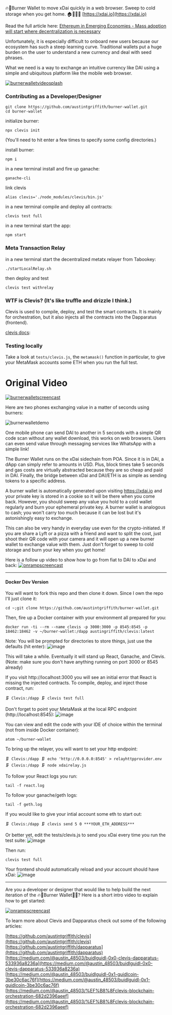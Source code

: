 🔥👛Burner Wallet to move xDai quickly in a web browser. Sweep to cold storage when you get home. 🏠👨🏻‍🚒 [https://xdai.io](https://xdai.io)

Read the full article here:
[Ethereum in Emerging Economies - Mass adoption will start where decentralization is necessary](https://medium.com/@austin_48503/ethereum-in-emerging-economies-b235f8dac2f2)

Unfortunately, it is especially difficult to onboard new users because our ecosystem has such a steep learning curve. Traditional wallets put a huge burden on the user to understand a new currency and deal with seed phrases.

What we need is a way to exchange an intuitive currency like DAI using a simple and ubiquitous platform like the mobile web browser.

[![burnerwalletvideosplash](https://user-images.githubusercontent.com/2653167/50697319-23033280-0fff-11e9-8891-77965ecf1fcf.jpg)](https://youtu.be/k1Ssz1dvcpk)

### Contributing as a Developer/Designer

```
git clone https://github.com/austintgriffith/burner-wallet.git
cd burner-wallet
```

initialize burner:
```
npx clevis init
```
(You'll need to hit enter a few times to specify some config directories.)


install burner:
```
npm i
```

in a new terminal install and fire up ganache:
```
ganache-cli
```

link clevis 
```
alias clevis='./node_modules/clevis/bin.js'
```

in a new terminal compile and deploy all contracts:
```
clevis test full
```

in a new terminal start the app:
```
npm start
```

### Meta Transaction Relay

in a new terminal start the decentralized metatx relayer from Tabookey:
```
./startLocalRelay.sh
```

then deploy and test 
```
clevis test withrelay
```

### WTF is Clevis? (It's like truffle and drizzle I think.)

Clevis is used to compile, deploy, and test the smart contracts. It is mainly for orchestration, but it also injects all the contracts into the Dapparatus (frontend). 

[clevis docs](https://github.com/austintgriffith/clevis):


### Testing locally

Take a look at `tests/clevis.js`, the `metamask()` function in particular, to give your MetaMask accounts some ETH when you run the full test.

# Original Video

[![burnerwalletscreencast](https://user-images.githubusercontent.com/2653167/48286964-83715b80-e424-11e8-9fc3-a1260bfb4a00.png)](https://youtu.be/KkOyrEvYqO8)

Here are two phones exchanging value in a matter of seconds using burners:

![burnerwalletdemo](https://user-images.githubusercontent.com/2653167/48271785-5dcf5c80-e3fa-11e8-98fb-143de75df7aa.gif)

One mobile phone can send DAI to another in 5 seconds with a simple QR code scan without any wallet download, this works on web browsers. Users can even send value through messaging services like WhatsApp with a simple link!

The Burner Wallet runs on the xDai sidechain from POA. Since it is in DAI, a dApp can simply refer to amounts in USD. Plus, block times take 5 seconds and gas costs are virtually abstracted because they are so cheap and paid in DAI. Finally, the bridge between xDai and DAI/ETH is as simple as sending tokens to a specific address. 

A burner wallet is automatically generated upon visiting https://xdai.io and your private key is stored in a cookie so it will be there when you come back. However, you should sweep any value you hold to a cold wallet regularly and burn your ephemeral private key. A burner wallet is analogous to cash; you won't carry too much because it can be lost but it's astonishingly easy to exchange. 

This can also be very handy in everyday use even for the crypto-initiated. If you are share a Lyft or a pizza with a friend and want to split the cost, just shoot their QR code with your camera and it will open up a new burner wallet to exchange value with them. Just don't forget to sweep to cold storage and burn your key when you get home!

Here is a follow up video to show how to go from fiat to DAI to xDai and back:
[![onrampscreencast](https://user-images.githubusercontent.com/2653167/48295187-cb08df00-e446-11e8-9506-ff74a6d19604.png)](https://youtu.be/sbHIyDMpqyY)

----------


#### Docker Dev Version

You will want to fork this repo and then clone it down. Since I own the repo I'll just clone it:
```
cd ~;git clone https://github.com/austintgriffith/burner-wallet.git
```

Then, fire up a Docker container with your environment all prepared for you:
```
docker run -ti --rm --name clevis -p 3000:3000 -p 8545:8545 -p 18462:18462 -v ~/burner-wallet:/dapp austingriffith/clevis:latest
```
Note: You will be prompted for directories to store things, just use the defaults (hit enter):
![image](https://user-images.githubusercontent.com/2653167/48425351-e4997780-e721-11e8-9228-f8e28d69704c.png)

This will take a while. Eventually it will stand up React, Ganache, and Clevis. (Note: make sure you don't have anything running on port 3000 or 8545 already)

If you visit http://localhost:3000 you will see an initial error that React is missing the injected contracts. To compile, deploy, and inject those contract, run:
```
🗜️ Clevis:/dapp 🗜️ clevis test full
```

Don't forget to point your MetaMask at the local RPC endpoint (http://localhost:8545):
![image](https://user-images.githubusercontent.com/2653167/48443559-c007c480-e74e-11e8-9c23-5421785a1016.png)

You can view and edit the code with your IDE of choice within the terminal (not from inside Docker container):
```
atom ~/burner-wallet
```

To bring up the relayer, you will want to set your http endpoint:
```
🗜️ Clevis:/dapp 🗜️ echo 'http://0.0.0.0:8545' > relayhttpprovider.env
🗜️ Clevis:/dapp 🗜️ node xdairelay.js
```

To follow your React logs you run:
```
tail -f react.log
```

To follow your ganache/geth logs:
```
tail -f geth.log
```

If you would like to give your intial account some eth to start out:
```
🗜️ Clevis:/dapp 🗜️ clevis send 5 0 ***YOUR_ETH_ADDRESS***
```

Or better yet, edit the tests/clevis.js to send you xDai every time you run the test suite:
![image](https://user-images.githubusercontent.com/2653167/48427338-c3d32100-e725-11e8-8751-fda17b113fad.png)

Then run:
```
clevis test full
```

Your frontend should automatically reload and your account should have xDai:
![image](https://user-images.githubusercontent.com/2653167/48427446-f54bec80-e725-11e8-9248-6f6cf9145a52.png)


--------



Are you a developer or designer that would like to help build the next iteration of the 🔥👛Burner Wallet👛🔥? Here is a short intro video to explain how to get started:

[![onrampscreencast](https://user-images.githubusercontent.com/2653167/48449772-ee8e9b00-e760-11e8-93dd-ab2105a1c28d.png)](https://youtu.be/bAHluAuyLqo)

To learn more about Clevis and Dapparatus check out some of the following articles:

[https://github.com/austintgriffith/clevis](https://github.com/austintgriffith/clevis)
[https://github.com/austintgriffith/dapparatus](https://github.com/austintgriffith/dapparatus)
[https://medium.com/@austin_48503/buidlguidl-0x0-clevis-dapparatus-533936a8236a](https://medium.com/@austin_48503/buidlguidl-0x0-clevis-dapparatus-533936a8236a)
[https://medium.com/@austin_48503/buidlguidl-0x1-guidlcoin-3be30c6ac76f](https://medium.com/@austin_48503/buidlguidl-0x1-guidlcoin-3be30c6ac76f)
[https://medium.com/@austin_48503/%EF%B8%8Fclevis-blockchain-orchestration-682d2396aeef](https://medium.com/@austin_48503/%EF%B8%8Fclevis-blockchain-orchestration-682d2396aeef)
